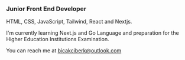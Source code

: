 ### Junior Front End Developer
HTML, CSS, JavaScript, Tailwind, React and Nextjs.

I'm currently learning Next.js and Go Language and preparation for the Higher Education Institutions Examination.

You can reach me at bicakciberk@outlook.com
